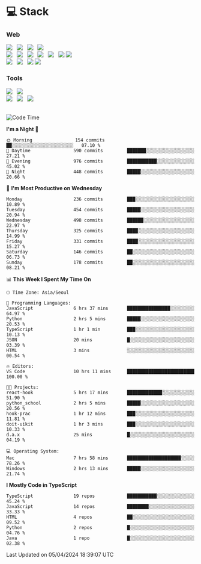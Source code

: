 <h1>💻 Stack</h1>
<div>
 <h3>Web</h3>
 <!-- badge : https://shields.io/ -->
 <!-- icon : https://simpleicons.org/?q=Get -->
 <img src="https://img.shields.io/badge/HTML5-e74c3c?style=flat-square&logo=HTML5&logoColor=white"/> &nbsp 
 <img src="https://img.shields.io/badge/CSS3-0A84FF?style=flat-square&logo=CSS3&logoColor=white"/> &nbsp 
 <img src="https://img.shields.io/badge/JavaScript-FFCD11?style=flat-square&logo=JavaScript&logoColor=white"/> &nbsp 
 <img src="https://img.shields.io/badge/TypeScript-3075C0?style=flat-square&logo=TypeScript&logoColor=white"/>
 <br/>
 <img src="https://img.shields.io/badge/Next-000000?style=flat-square&logo=nextdotjs&logoColor=white"/> &nbsp 
 <img src="https://img.shields.io/badge/React-00BCF6?style=flat-square&logo=React&logoColor=white"/> &nbsp 
 <img src="https://img.shields.io/badge/Redux-764ABC?style=flat-square&logo=Redux&logoColor=white"/> &nbsp
 <img src="https://img.shields.io/badge/Recoil-3578E5?style=flat-square&logo=recoil&logoColor=white"/> &nbsp
 <img src="https://img.shields.io/badge/React-Query-FF4154?style=flat-square&logo=reactquery&logoColor=white"/> &nbsp 
 <img src="https://img.shields.io/badge/styled%2Dcomponents-DB7093?style=flat-square&logo=styled%2Dcomponents&logoColor=white"/>
 <img src="https://img.shields.io/badge/CSS Modules-000000?style=flat-square&logo=CSS Modules&logoColor=white"/> &nbsp 
 <br/>
 <img src="https://img.shields.io/badge/Node-339933?style=flat-square&logo=Node.js&logoColor=white"/> &nbsp 
 <img src="https://img.shields.io/badge/Express-000000?style=flat-square&logo=Express&logoColor=white"/> &nbsp 
 <img src="https://img.shields.io/badge/MongoDB-47A248?style=flat-square&logo=MongoDB&logoColor=white"/>
 <img src="https://img.shields.io/badge/MariaDB-003545?style=flat-square&logo=mariadb&logoColor=white"/>
 
 <h3>Tools</h3>
 <img src="https://img.shields.io/badge/Visual Studio Code-007ACC?style=flat-square&logo=Visual Studio Code&logoColor=white"/> &nbsp 
 <img src="https://img.shields.io/badge/Postman-FF6C37?style=flat-square&logo=Postman&logoColor=white"/> &nbsp
 <br>
 <img src="https://img.shields.io/badge/Adobe Photoshop-31A8FF?style=flat-square&logo=Adobe Photoshop&logoColor=white"/> &nbsp 
 <img src="https://img.shields.io/badge/Adobe Illustrator-FF9A00?style=flat-square&logo=Adobe Illustrator&logoColor=white"/> &nbsp 
 <img src="https://img.shields.io/badge/Figma-F24E1E?style=flat-square&logo=Figma&logoColor=white"/> &nbsp
</div>

<br>

<!--START_SECTION:waka-->
![Code Time](http://img.shields.io/badge/Code%20Time-999%20hrs%201%20min-blue)

**I'm a Night 🦉** 

```text
🌞 Morning                154 commits         ██░░░░░░░░░░░░░░░░░░░░░░░   07.10 % 
🌆 Daytime                590 commits         ███████░░░░░░░░░░░░░░░░░░   27.21 % 
🌃 Evening                976 commits         ███████████░░░░░░░░░░░░░░   45.02 % 
🌙 Night                  448 commits         █████░░░░░░░░░░░░░░░░░░░░   20.66 % 
```
📅 **I'm Most Productive on Wednesday** 

```text
Monday                   236 commits         ███░░░░░░░░░░░░░░░░░░░░░░   10.89 % 
Tuesday                  454 commits         █████░░░░░░░░░░░░░░░░░░░░   20.94 % 
Wednesday                498 commits         ██████░░░░░░░░░░░░░░░░░░░   22.97 % 
Thursday                 325 commits         ████░░░░░░░░░░░░░░░░░░░░░   14.99 % 
Friday                   331 commits         ████░░░░░░░░░░░░░░░░░░░░░   15.27 % 
Saturday                 146 commits         ██░░░░░░░░░░░░░░░░░░░░░░░   06.73 % 
Sunday                   178 commits         ██░░░░░░░░░░░░░░░░░░░░░░░   08.21 % 
```


📊 **This Week I Spent My Time On** 

```text
🕑︎ Time Zone: Asia/Seoul

💬 Programming Languages: 
JavaScript               6 hrs 37 mins       ████████████████░░░░░░░░░   64.97 % 
Python                   2 hrs 5 mins        █████░░░░░░░░░░░░░░░░░░░░   20.53 % 
TypeScript               1 hr 1 min          ███░░░░░░░░░░░░░░░░░░░░░░   10.13 % 
JSON                     20 mins             █░░░░░░░░░░░░░░░░░░░░░░░░   03.39 % 
HTML                     3 mins              ░░░░░░░░░░░░░░░░░░░░░░░░░   00.54 % 

🔥 Editors: 
VS Code                  10 hrs 11 mins      █████████████████████████   100.00 % 

🐱‍💻 Projects: 
react-hook               5 hrs 17 mins       █████████████░░░░░░░░░░░░   51.90 % 
python_school            2 hrs 5 mins        █████░░░░░░░░░░░░░░░░░░░░   20.56 % 
hook-prac                1 hr 12 mins        ███░░░░░░░░░░░░░░░░░░░░░░   11.81 % 
doit-uikit               1 hr 3 mins         ███░░░░░░░░░░░░░░░░░░░░░░   10.33 % 
d.a.x                    25 mins             █░░░░░░░░░░░░░░░░░░░░░░░░   04.19 % 

💻 Operating System: 
Mac                      7 hrs 58 mins       ████████████████████░░░░░   78.26 % 
Windows                  2 hrs 13 mins       █████░░░░░░░░░░░░░░░░░░░░   21.74 % 
```

**I Mostly Code in TypeScript** 

```text
TypeScript               19 repos            ███████████░░░░░░░░░░░░░░   45.24 % 
JavaScript               14 repos            ████████░░░░░░░░░░░░░░░░░   33.33 % 
HTML                     4 repos             ██░░░░░░░░░░░░░░░░░░░░░░░   09.52 % 
Python                   2 repos             █░░░░░░░░░░░░░░░░░░░░░░░░   04.76 % 
Java                     1 repo              █░░░░░░░░░░░░░░░░░░░░░░░░   02.38 % 
```




 Last Updated on 05/04/2024 18:39:07 UTC
<!--END_SECTION:waka-->
